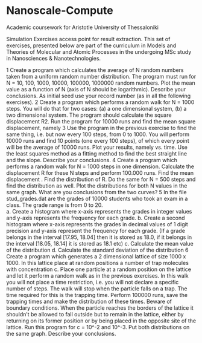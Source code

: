 # Nanoscale-Compute
Academic coursework for Aristotle University of Thessaloniki 

Simulation Exercises access point for result extraction. This set of exercises, presented below are part of the curriculum in
Models and Theories of Molecular and Atomic Processes in the undergoing MSc study in Nanosciences & Nanotechnologies.

1
Create a program which calculates the average of N random numbers taken from a uniform random number distribution. The program 
must run for Ν = 10, 100, 1000, 10000, 100000, 1000000 random numbers. Plot the mean value as a function of N (axis of N should 
be logarithmic). Describe your conclusions. As initial seed use your record number (as in all the following exercises).
2
Create a program which performs a random walk for N = 1000 steps. You will do that for two cases: (a) a one dimensional system, 
(b) a two dimensional system. The program should calculate the square displacement R2. Run the program for 10000 runs and find 
the mean square displacement, namely <R2>
3
Use the program in the previous exercise to find the same thing, i.e. <R2> but now every 100 steps, from 0 to 1000. You will 
perform 10000 runs and find 10 points (one every 100 steps), of which every point will be the average of 10000 runs. Plot your 
results, namely <R2> vs. time. Use the least squares method as a fitting method to find the best straight line and the slope. 
Describe your conclusions.
4
Create a program which performs a random walk for N = 1000 steps in one dimension. Calculate the displacement R for these N steps 
and perform 100.000 runs. Find the mean displacement <R>. Find the distribution of R. Do the same for N = 500 steps and find the 
distribution as well. Plot the distributions for both N values in the same graph. What are you conclusions from the two curves? 
5
In the file stud_grades.dat  are the grades of 10000 students who took an exam in a class. The grade range is from 0 to 20.  
a. Create a histogram where x-axis represents the grades in integer values and y-axis represents the frequency for each grade. 
b. Create a second histogram where x-axis represents the grades in decimal values of 1 digit precision and y-axis represent the 
frequency for each grade. (If a grade belongs in the interval [17.95, 18.04] then it is stored as 18.0, if it belongs in the 
interval [18.05, 18.14] it is stored as 18.1 etc)  c. Calculate the mean value of the distribution  d. Calculate the standard 
deviation of the distribution
6
Create a program which generates a 2 dimensional lattice of size 1000 x 1000. In this lattice place at random positions a 
number of trap molecules with concentration c. Place one particle at a random position on the lattice and let it perform a 
random walk as in the previous exercises. In this walk you will not place a time restriction, i.e. you will not declare a 
specific number of steps. The walk will stop when the particle falls on a trap. The time required for this is the trapping 
time. Perform 100000 runs, save the trapping times and make the distribution of these times. Beware of boundary conditions. 
When the particle reaches the borders of the lattice it shouldn’t be allowed to fall outside but to remain in the lattice, 
either by returning on its former position or by being placed in the opposite site of the lattice. Run this program for 
c = 10^-2 and 10^-3. Put both distributions on the same graph. Describe your conclusions. 
